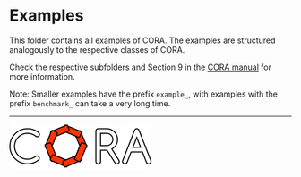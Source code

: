 # Examples

This folder contains all examples of CORA.
The examples are structured analogously to the respective classes of CORA.

Check the respective subfolders and Section 9 in the <a target='_blank' href="https://tumcps.github.io/CORA/manual">CORA manual</a> for more information.

Note: Smaller examples have the prefix `example_`, with examples with the prefix `benchmark_` can take a very long time.


<hr style="height: 1px;">

<img src="../app/images/coraLogo_readme.svg"/>